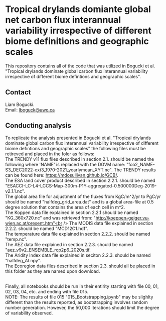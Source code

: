# Tropical drylands domiante global net carbon flux interannual variability irrespective of different biome definitions and geographic scales
This repository contains all of the code that was utilized in Bogucki et al. "Tropical drylands dominate global carbon flux interannual variability irrespective of different biome defintions and geographic scales". 

## Contact
Liam Bogucki. <br />
Email: lboguck@uwo.ca

## Conducting analysis
To replicate the analysis presented in Bogucki et al. "Tropical drylands dominate global carbon flux interannual variability irrespective of different biome defintions and geographic scales" the following files must be retireved and placed in the foler as follows: <br />
The TRENDY v11 flux files described in section 2.1. should be named the following where 'NAME' is replaced with the DGVM name: "fco2_NAME-S3_DEC2022-ext3_1970-2021_yearlymean_XYT.nc". The TRENDY results can be found here: https://mdosullivan.github.io/GCB/. <br />
The ESA land cover product described in section 2.2.1. should be named "ESACCI-LC-L4-LCCS-Map-300m-P1Y-aggregated-0.500000Deg-2019-v2.1.1.nc".<br />
The global area file for adjustment of the fluxes from KgC/m^2/yr to PgC/yr should be named "halfdeg_grid_area.dat" and is a global area-file at 0.5 degree solution that contains the area of each cell in m^2. <br />
The Koppen data file explained in section 2.2.1 should be named "KG_360x720.nc" and was retrieved from: "http://koeppen-geiger.vu-wien.ac.at/present.htm"<br />
The MODIS data file explained in section 2.2.2. should be named "MCD12C1.hdf".  <br />
The temperature data file explained in section 2.2.2. should be named "temp.nc". <br />
The AEZ data file explained in section 2.2.3. should be named "aez_v9v2_ENSEMBLE_rcp2p6_2020s.tif. <br />
The Aridity Index data file explained in seciton 2.2.3. should be named "halfdeg_AI.npy". <br />
The Ecoregion data files described in section 2.3. should all be placed in this folder as they are named upon download. <br />

<br />
Finally, all notebooks should be run in their entirity starting with file 00, 01, 02, 03, 04, etc. and ending with file 015.<br />
 NOTE: The results of file 015 "015_Bootstrapping.ipynb" may be slighlty different than the results reported, as bootstrapping involves random number generation. However, the 50,000 iterations should limit the degree of variability observed.
